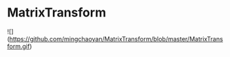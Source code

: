 # MatrixTransform
![] (https://github.com/mingchaoyan/MatrixTransform/blob/master/MatrixTransform.gif)
